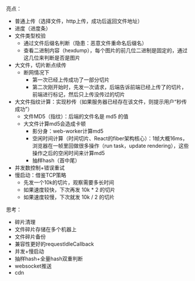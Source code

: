 亮点：

- 普通上传（选择文件，http上传，成功后返回文件地址）
- 进度（进度条）
- 文件类型校验
  - 通过文件后缀名判断（隐患：恶意文件重命名后缀名）
  - 查看二进制内容（hexdump），每个图片的前几位二进制是固定的，通过这几位来判断是否是图片
- 大文件，切片断点续传
  - 断网情况下
    - 第一次已经上传成功了一部分切片
    - 第二次刚开始时，先发一次请求，后端告诉前端已经上传了的切片，前端进行标记，然后只上传没传过的切片
- 大文件指纹计算：实现秒传（如果服务器已经存在该文件，则提示用户“秒传成功”）
  - 文件MD5（指纹）：后端的文件名是 md5 的值
  - 大文件计算md5会造成卡顿
    - 影分身：web-worker计算md5
    - 空闲时间计算（时间切片、React的fiber架构核心）：1帧大概16ms，浏览器在一帧里回做很多操作（run task，update rendering），这些操作之后的空闲时间来计算md5
    - 抽样hash（首中尾）
- 并发数控制+错误重试
- 慢启动：借鉴TCP策略
  - 先发一个10k的切片，观察需要多长时间
  - 如果速度较快，下次再发 10k * 2 的切片
  - 如果速度较慢，下次就发 10k / 2 的切片



思考：

- 碎片清理
- 文件碎片存储在多个机器上
- 文件碎片备份
- 兼容性更好的requestIdleCallback
- 并发+慢启动
- 抽样hash+全量hash双重判断
- websocket推送
- cdn

